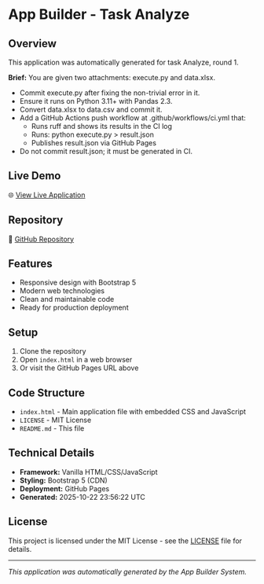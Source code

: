 # App Builder - Task Analyze

## Overview
This application was automatically generated for task Analyze, round 1.

**Brief:** You are given two attachments: execute.py and data.xlsx.

- Commit execute.py after fixing the non-trivial error in it.
- Ensure it runs on Python 3.11+ with Pandas 2.3.
- Convert data.xlsx to data.csv and commit it.
- Add a GitHub Actions push workflow at .github/workflows/ci.yml that:
  - Runs ruff and shows its results in the CI log
  - Runs: python execute.py > result.json
  - Publishes result.json via GitHub Pages
- Do not commit result.json; it must be generated in CI.

## Live Demo
🌐 [View Live Application](https://24f2000010.github.io/app-Analyze/)

## Repository
📁 [GitHub Repository](https://github.com/24f2000010/app-Analyze)

## Features
- Responsive design with Bootstrap 5
- Modern web technologies
- Clean and maintainable code
- Ready for production deployment

## Setup
1. Clone the repository
2. Open `index.html` in a web browser
3. Or visit the GitHub Pages URL above

## Code Structure
- `index.html` - Main application file with embedded CSS and JavaScript
- `LICENSE` - MIT License
- `README.md` - This file

## Technical Details
- **Framework:** Vanilla HTML/CSS/JavaScript
- **Styling:** Bootstrap 5 (CDN)
- **Deployment:** GitHub Pages
- **Generated:** 2025-10-22 23:56:22 UTC

## License
This project is licensed under the MIT License - see the [LICENSE](LICENSE) file for details.

---
*This application was automatically generated by the App Builder System.*
